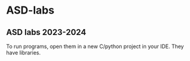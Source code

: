 # ASD-labs
## ASD labs 2023-2024
To run programs, open them in a new C/python project in your IDE. 
They have libraries.
